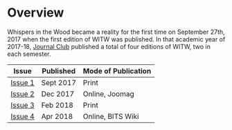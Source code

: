 <!-- TITLE: Whispers in the Woods: Volume 1 -->
<!-- SUBTITLE: The first volume of Whispers in the Woods, published between 2017-18. -->

# Overview
Whispers in the Wood became a reality for the first time on September 27th,  2017 when the first edition of WITW was published. In that academic year of 2017-18, [Journal Club](/orgs/journal-club) published a total of four editions of WITW, two in each semester.

| Issue | Published | Mode of Publication |
| --- | --- | --- |
| [Issue 1](/news/vol-1/1) | Sept 2017 | Print |
| [Issue 2](/news/vol-1/2) | Dec 2017 | Online, Joomag |
| [Issue 3](/news/vol-1/3) | Feb 2018 | Print |
| [Issue 4](/news/vol-1/4) | Apr 2018 | Online, BITS Wiki |